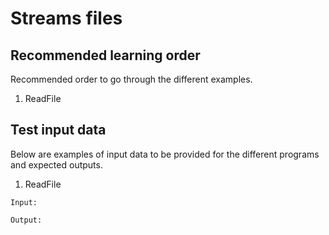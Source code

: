 # Streams files

## Recommended learning order

Recommended order to go through the different examples.

1. ReadFile

## Test input data

Below are examples of input data to be provided for the different programs and expected outputs.

1. ReadFile

```
Input:

Output:

```
